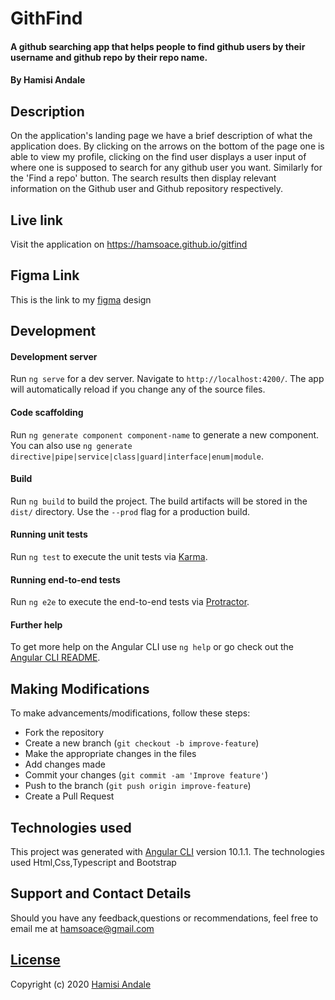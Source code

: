 # GithFind
#### A github searching app that helps people to find github users by their username and github repo by their repo name.
#### By Hamisi Andale

## Description
On the application's landing page we have a brief description of what the application does. By clicking on the arrows on the bottom of the page one is able to view my profile, clicking on the find user displays a user input of where one is supposed to search for any github user you want. Similarly for the 'Find a repo' button. The search results then display relevant information on the Github user and Github repository respectively.

## Live link

Visit the application on https://hamsoace.github.io/gitfind

## Figma Link

This is the link to my [figma](https://www.figma.com/) design 

## Development

#### Development server
Run `ng serve` for a dev server. Navigate to `http://localhost:4200/`. The app will automatically reload if you change any of the source files.


#### Code scaffolding

Run `ng generate component component-name` to generate a new component. You can also use `ng generate directive|pipe|service|class|guard|interface|enum|module`.

#### Build
Run `ng build` to build the project. The build artifacts will be stored in the `dist/` directory. Use the `--prod` flag for a production build.

#### Running unit tests

Run `ng test` to execute the unit tests via [Karma](https://karma-runner.github.io).

#### Running end-to-end tests

Run `ng e2e` to execute the end-to-end tests via [Protractor](http://www.protractortest.org/).

#### Further help

To get more help on the Angular CLI use `ng help` or go check out the [Angular CLI README](https://github.com/angular/angular-cli/blob/master/README.md).

## Making Modifications
To make advancements/modifications, follow these steps:

- Fork the repository
- Create a new branch (`git checkout -b improve-feature`)
- Make the appropriate changes in the files
- Add changes made
- Commit your changes (`git commit -am 'Improve feature'`)
- Push to the branch (`git push origin improve-feature`)
- Create a Pull Request 

## Technologies used
This project was generated with [Angular CLI](https://github.com/angular/angular-cli) version 10.1.1.
The technologies used Html,Css,Typescript and Bootstrap

## Support and Contact Details
Should you have any feedback,questions or recommendations, feel free to email me at [hamsoace@gmail.com](mailto:hamsoace@gmail.com)

## [License](https://github.com/hamsoace/gitfind/blob/master/LICENSE)

Copyright (c) 2020 [Hamisi Andale](https://github.com/hamsoace)
